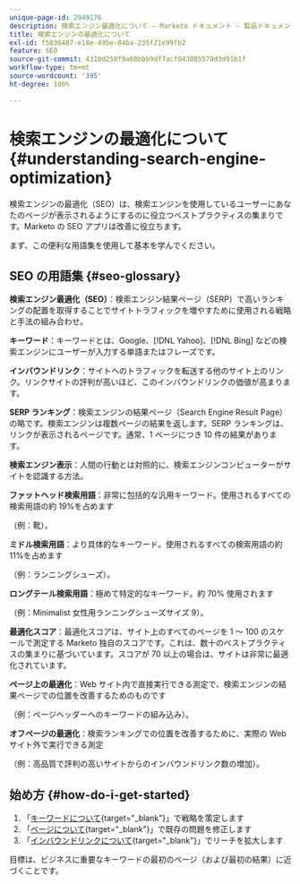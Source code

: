 ```yaml
---
unique-page-id: 2949176
description: 検索エンジン最適化について — Marketo ドキュメント — 製品ドキュメント
title: 検索エンジンの最適化について
exl-id: f5036487-e18e-495e-84ba-235f21e99fb2
feature: SEO
source-git-commit: 431bd258f9a68bbb9df7acf043085578d3d91b1f
workflow-type: tm+mt
source-wordcount: '395'
ht-degree: 100%

---
```


# 検索エンジンの最適化について {#understanding-search-engine-optimization}

検索エンジンの最適化（SEO）は、検索エンジンを使用しているユーザーにあなたのページが表示されるようにするのに役立つベストプラクティスの集まりです。Marketo の SEO アプリは改善に役立ちます。

まず、この便利な用語集を使用して基本を学んでください。

## SEO の用語集 {#seo-glossary}

**検索エンジン最適化（SEO）**：検索エンジン結果ページ（SERP）で高いランキングの配置を取得することでサイトトラフィックを増やすために使用される戦略と手法の組み合わせ。

**キーワード**：キーワードとは、Google、[!DNL Yahoo]、[!DNL Bing] などの検索エンジンにユーザーが入力する単語またはフレーズです。

**インバウンドリンク**：サイトへのトラフィックを転送する他のサイト上のリンク。リンクサイトの評判が高いほど、このインバウンドリンクの価値が高まります。

**SERP ランキング**：検索エンジンの結果ページ（Search Engine Result Page）の略です。検索エンジンは複数ページの結果を返します。SERP ランキングは、リンクが表示されるページです。通常、1 ページにつき 10 件の結果があります。

**検索エンジン表示**：人間の行動とは対照的に、検索エンジンコンピューターがサイトを認識する方法。

**ファットヘッド検索用語**：非常に包括的な汎用キーワード。使用されるすべての検索用語の約 19%を占めます

（例：靴）。

**ミドル検索用語**：より具体的なキーワード。使用されるすべての検索用語の約 11%を占めます

（例：ランニングシューズ）。

**ロングテール検索用語**：極めて特定的なキーワード。約 70% 使用されます

（例：Minimalist 女性用ランニングシューズサイズ 9）。

**最適化スコア**：最適化スコアは、サイト上のすべてのページを 1 ～ 100 のスケールで測定する Marketo 独自のスコアです。これは、数十のベストプラクティスの集まりに基づいています。スコアが 70 以上の場合は、サイトは非常に最適化されています。

**ページ上の最適化**：Web サイト内で直接実行できる測定で、検索エンジンの結果ページでの位置を改善するためのものです

（例：ページヘッダーへのキーワードの組み込み）。

**オフページの最適化**：検索ランキングでの位置を改善するために、実際の Web サイト外で実行できる測定

（例：高品質で評判の高いサイトからのインバウンドリンク数の増加）。

## 始め方 {#how-do-i-get-started}

1. 「[キーワードについて](/help/marketo/product-docs/additional-apps/seo/keywords/seo-understanding-keywords.md){target="_blank"}」で戦略を策定します
1. 「[ページについて](/help/marketo/product-docs/additional-apps/seo/pages/seo-understanding-pages.md){target="_blank"}」で既存の問題を修正します
1. 「[インバウンドリンクについて](/help/marketo/product-docs/additional-apps/seo/inbound-links/seo-understanding-inbound-links.md){target="_blank"}」でリーチを拡大します

目標は、ビジネスに重要なキーワードの最初のページ（および最初の結果）に近づくことです。

